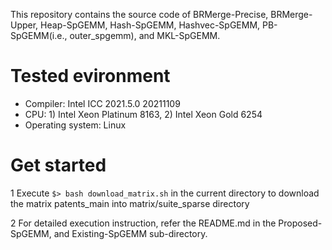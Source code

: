 This repository contains the source code of BRMerge-Precise, BRMerge-Upper, Heap-SpGEMM, Hash-SpGEMM, Hashvec-SpGEMM, PB-SpGEMM(i.e., outer\_spgemm), and MKL-SpGEMM.
# Tested evironment
- Compiler: Intel ICC 2021.5.0 20211109
- CPU: 1) Intel Xeon Platinum 8163, 2) Intel Xeon Gold 6254 
- Operating system: Linux

# Get started
1 Execute ```$> bash download_matrix.sh``` in the current directory to download the matrix patents_main into matrix/suite_sparse directory

2 For detailed execution instruction, refer the README.md in the Proposed-SpGEMM, and Existing-SpGEMM sub-directory.
